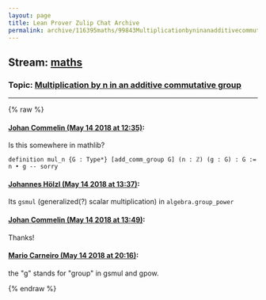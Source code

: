```yaml
---
layout: page
title: Lean Prover Zulip Chat Archive 
permalink: archive/116395maths/99843Multiplicationbyninanadditivecommutativegroup.html
---
```


## Stream: [maths](index.html)
### Topic: [Multiplication by n in an additive commutative group](99843Multiplicationbyninanadditivecommutativegroup.html)

---


{% raw %}
#### [ Johan Commelin (May 14 2018 at 12:35)](https://leanprover.zulipchat.com/#narrow/stream/116395-maths/topic/Multiplication%20by%20n%20in%20an%20additive%20commutative%20group/near/126531796):
Is this somewhere in mathlib?
```lean
definition mul_n {G : Type*} [add_comm_group G] (n : ℤ) (g : G) : G := n • g -- sorry
```

#### [ Johannes Hölzl (May 14 2018 at 13:37)](https://leanprover.zulipchat.com/#narrow/stream/116395-maths/topic/Multiplication%20by%20n%20in%20an%20additive%20commutative%20group/near/126533667):
Its `gsmul` (generalized(?) scalar multiplication) in `algebra.group_power`

#### [ Johan Commelin (May 14 2018 at 13:49)](https://leanprover.zulipchat.com/#narrow/stream/116395-maths/topic/Multiplication%20by%20n%20in%20an%20additive%20commutative%20group/near/126534062):
Thanks!

#### [ Mario Carneiro (May 14 2018 at 20:16)](https://leanprover.zulipchat.com/#narrow/stream/116395-maths/topic/Multiplication%20by%20n%20in%20an%20additive%20commutative%20group/near/126550514):
the "g" stands for "group" in gsmul and gpow.


{% endraw %}

